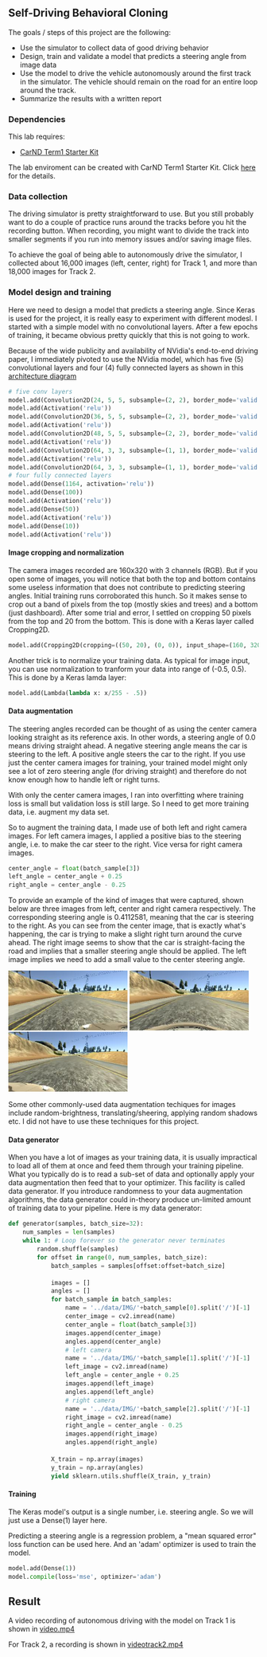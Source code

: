 Self-Driving Behavioral Cloning
---
The goals / steps of this project are the following:
* Use the simulator to collect data of good driving behavior 
* Design, train and validate a model that predicts a steering angle from image data
* Use the model to drive the vehicle autonomously around the first track in the simulator. The vehicle should remain on the road for an entire loop around the track.
* Summarize the results with a written report

[//]: # (Image References)

[image1]: ./left_2017_03_14_22_20_28_108.jpg "Left Camera"
[image2]: ./center_2017_03_14_22_20_28_108.jpg "Center Camera"
[image3]: ./right_2017_03_14_22_20_28_108.jpg "Right Camera"

### Dependencies
This lab requires:

* [CarND Term1 Starter Kit](https://github.com/udacity/CarND-Term1-Starter-Kit)

The lab enviroment can be created with CarND Term1 Starter Kit. Click [here](https://github.com/udacity/CarND-Term1-Starter-Kit/blob/master/README.md) for the details.

### Data collection

The driving simulator is pretty straightforward to use. But you still probably want to do a couple of practice runs around the tracks before you hit the recording button. When recording, you might want to divide the track into smaller segments if you run into memory issues and/or saving image files.

To achieve the goal of being able to autonomously drive the simulator, I collected about 16,000 images (left, center, right) for Track 1, and more than 18,000 images for Track 2. 

### Model design and training

Here we need to design a model that predicts a steering angle. Since Keras is used for the project, it is really easy to experiment with different modesl. I started with a simple model with no convolutional layers. After a few epochs of training, it became obvious pretty quickly that this is not going to work.

Because of the wide publicity and availability of NVidia's end-to-end driving paper, I immediately pivoted to use the NVidia model, which has five (5) convolutional layers and four (4) fully connected layers as shown in this [architecture diagram](https://devblogs.nvidia.com/parallelforall/wp-content/uploads/2016/08/cnn-architecture.png)

```python
# five conv layers
model.add(Convolution2D(24, 5, 5, subsample=(2, 2), border_mode='valid'))
model.add(Activation('relu'))
model.add(Convolution2D(36, 5, 5, subsample=(2, 2), border_mode='valid'))
model.add(Activation('relu'))
model.add(Convolution2D(48, 5, 5, subsample=(2, 2), border_mode='valid'))
model.add(Activation('relu'))
model.add(Convolution2D(64, 3, 3, subsample=(1, 1), border_mode='valid'))
model.add(Activation('relu'))
model.add(Convolution2D(64, 3, 3, subsample=(1, 1), border_mode='valid'))
# four fully connected layers
model.add(Dense(1164, activation='relu'))
model.add(Dense(100))
model.add(Activation('relu'))
model.add(Dense(50))
model.add(Activation('relu'))
model.add(Dense(10))
model.add(Activation('relu'))
```

#### Image cropping and normalization

The camera images recorded are 160x320 with 3 channels (RGB). But if you open some of images, you will notice that both the top and bottom contains some useless information that does not contribute to predicting steering angles. Initial training runs corroborated this hunch. So it makes sense to crop out a band of pixels from the top (mostly skies and trees) and a bottom (just dashboard). After some trial and error, I settled on cropping 50 pixels from the top and 20 from the bottom. This is done with a Keras layer called Cropping2D. 

```python
model.add(Cropping2D(cropping=((50, 20), (0, 0)), input_shape=(160, 320, ch)))
```

Another trick is to normalize your training data. As typical for image input, you can use normalization to tranform your data into range of (-0.5, 0.5). This is done by a Keras lamda layer:

```python
model.add(Lambda(lambda x: x/255 - .5))
```

#### Data augmentation

The steering angles recorded can be thought of as using the center camera looking straight as its reference axis. In other words, a steering angle of 0.0 means driving straight ahead. A negative steering angle means the car is steering to the left. A positive angle steers the car to the right. If you use just the center camera images for training, your trained model might only see a lot of zero steering angle (for driving straight) and therefore do not know enough how to handle left or right turns. 

With only the center camera images, I ran into overfitting where training loss is small but validation loss is still large. So I need to get more training data, i.e. augment my data set.

So to augment the training data, I made use of both left and right camera images. For left camera images, I applied a positive bias to the steering angle, i.e. to make the car steer to the right. Vice versa for right camera images.

```python
center_angle = float(batch_sample[3])
left_angle = center_angle + 0.25
right_angle = center_angle - 0.25
```
To provide an example of the kind of images that were captured, shown below are three images from left, center and right camera respectively. The corresponding steering angle is 0.4112581, meaning that the car is steering to the right. As you can see from the center image, that is exactly what's happening, the car is trying to make a slight right turn around the curve ahead. The right image seems to show that the car is straight-facing the road and implies that a smaller steering angle should be applied. The left image implies we need to add a small value to the center steering angle.  

<img src="left_2017_03_14_22_20_28_108.jpg" alt="left" width="240" height="120"> <img src="center_2017_03_14_22_20_28_108.jpg" alt="center" width="240" height="120"> <img src="right_2017_03_14_22_20_28_108.jpg" alt="right" width="240" height="120">

Some other commonly-used data augmentation techiques for images include random-brightness, translating/sheering, applying random shadows etc. I did not have to use these techniques for this project. 

#### Data generator

When you have a lot of images as your training data, it is usually impractical to load all of them at once and feed them through your training pipeline. What you typically do is to read a sub-set of data and optionally apply your data augmentation then feed that to your optimizer. This facility is called data generator. If you introduce randomness to your data augmentation algorithms, the data generator could in-theory produce un-limited amount of training data to your pipeline. Here is my data generator:
```python
def generator(samples, batch_size=32):
    num_samples = len(samples)
    while 1: # Loop forever so the generator never terminates
        random.shuffle(samples)
        for offset in range(0, num_samples, batch_size):
            batch_samples = samples[offset:offset+batch_size]

            images = []
            angles = []
            for batch_sample in batch_samples:
                name = '../data/IMG/'+batch_sample[0].split('/')[-1]
                center_image = cv2.imread(name)
                center_angle = float(batch_sample[3])
                images.append(center_image)
                angles.append(center_angle)
                # left camera
                name = '../data/IMG/'+batch_sample[1].split('/')[-1]
                left_image = cv2.imread(name)
                left_angle = center_angle + 0.25
                images.append(left_image)
                angles.append(left_angle)
                # right camera
                name = '../data/IMG/'+batch_sample[2].split('/')[-1]
                right_image = cv2.imread(name)
                right_angle = center_angle - 0.25
                images.append(right_image)
                angles.append(right_angle)

            X_train = np.array(images)
            y_train = np.array(angles)
            yield sklearn.utils.shuffle(X_train, y_train)
```

#### Training

The Keras model's output is a single number, i.e. steering angle. So we will just use a Dense(1) layer here.

Predicting a steering angle is a regression problem, a "mean squared error" loss function can be used here. And an 'adam' optimizer is used to train the model.

```python
model.add(Dense(1))
model.compile(loss='mse', optimizer='adam')
```

## Result
A video recording of autonomous driving with the model on Track 1 is shown in [video.mp4](https://github.com/yadongliu/Self-Driving-Behavior-Cloning/blob/master/video.mp4)

For Track 2, a recording is shown in [videotrack2.mp4](https://github.com/yadongliu/Self-Driving-Behavior-Cloning/blob/master/videotrack2.mp4)
